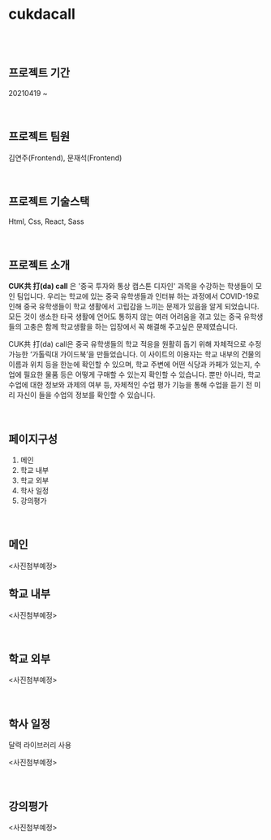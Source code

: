 # cukdacall

<br><br>
## 프로젝트 기간

20210419 ~

<br>

## 프로젝트 팀원

김연주(Frontend), 문재석(Frontend)

<br>



## 프로젝트 기술스택


Html, Css, React, Sass

<br>


## 프로젝트 소개

**CUK共 打(da) call** 은 '중국 투자와 통상 캡스톤 디자인' 과목을 수강하는 학생들이 모인 팀입니다.
우리는 학교에 있는 중국 유학생들과 인터뷰 하는 과정에서 COVID-19로 인해 중국 유학생들이 학교 생활에서 고립감을 느끼는 문제가 있음을 알게 되었습니다. 모든 것이 생소한 타국 생활에  언어도 통하지 않는 여러 어려움을 겪고 있는 중국 유학생들의 고충은 함께 학교생활을 하는 입장에서 꼭 해결해 주고싶은 문제였습니다.

CUK共 打(da) call은 중국 유학생들의 학교 적응을 원활히 돕기 위해 자체적으로 수정 가능한 ‘가톨릭대 가이드북’을 만들었습니다. 이 사이트의 이용자는 학교 내부의 건물의 이름과 위치 등을 한눈에 확인할 수 있으며, 학교 주변에 어떤 식당과 카페가 있는지, 수업에 필요한 물품 등은 어떻게 구매할 수 있는지 확인할 수 있습니다. 뿐만 아니라, 학교 수업에 대한 정보와 과제의 여부 등, 자체적인 수업 평가 기능을 통해 수업을 듣기 전 미리 자신이 들을 수업의 정보를 확인할 수 있습니다. 



<br>





## 페이지구성

<ol>
  <li>메인</li>
  <li>학교 내부</li>
  <li>학교 외부</li>
  <li>학사 일정</li>
  <li>강의평가</li>
</ol>


<br>

## 메인

<사진첨부예정>


## 학교 내부

<사진첨부예정>

<br>

## 학교 외부 

<사진첨부예정>

<br>

## 학사 일정

달력 라이브러리 사용 

<사진첨부예정>

<br>

## 강의평가 

<사진첨부예정>

